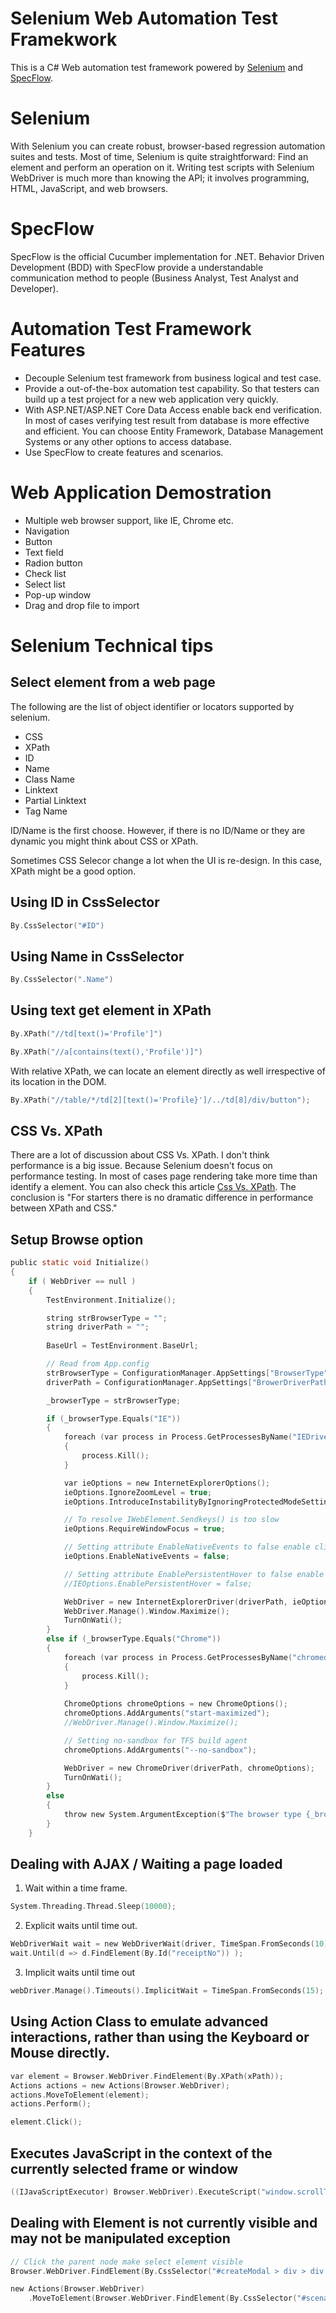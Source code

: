 # Selenium Web Automation Test Framekwork

This is a C# Web automation test framework powered by [Selenium](http://www.seleniumhq.org/) and [SpecFlow](http://specflow.org/). 

# Selenium
With Selenium you can create robust, browser-based regression automation suites and tests. Most of time, Selenium is quite straightforward: Find an element and perform an operation on it. Writing test scripts with Selenium WebDriver is much more than knowing the API; it involves programming, HTML, JavaScript, and web browsers.

# SpecFlow
SpecFlow is the official Cucumber implementation for .NET.  Behavior Driven Development (BDD) with SpecFlow provide a understandable communication method to people (Business Analyst, Test Analyst and Developer). 

# Automation Test Framework Features
 - Decouple Selenium test framework from business logical and test case. 
 - Provide a out-of-the-box automation test capability. So that testers can build up a test project for a new web application very quickly. 
 - With ASP.NET/ASP.NET Core Data Access enable back end verification. In most of cases verifying test result from database is more effective and efficient. You can choose Entity Framework, Database Management Systems or any other options to access database.
 - Use SpecFlow to create features and scenarios. 

# Web Application Demostration
 - Multiple web browser support, like IE, Chrome etc.
 - Navigation 
 - Button
 - Text field
 - Radion button
 - Check list
 - Select list 
 - Pop-up window
 - Drag and drop file to import
 
# Selenium Technical tips  
## Select element from a web page
The following are the list of object identifier or locators supported by selenium.
- CSS
- XPath               
- ID
- Name
- Class Name
- Linktext
- Partial Linktext
- Tag Name

ID/Name is the first choose. However, if there is no ID/Name or they are dynamic you might think about CSS or XPath. 

Sometimes CSS Selecor change a lot when the UI is re-design. In this case, XPath might be a good option.

## Using ID in CssSelector
```C
By.CssSelector("#ID")
```

## Using Name in CssSelector
```C
By.CssSelector(".Name")
```

## Using text get element in XPath
```C
By.XPath("//td[text()='Profile']")

By.XPath("//a[contains(text(),'Profile')]")
```

With relative XPath, we can locate an element directly as well irrespective of its location in the DOM. 

```C
By.XPath("//table/*/td[2][text()='Profile}']/../td[8]/div/button");
```

## CSS Vs. XPath
There are a lot of discussion about CSS Vs. XPath. I don't think performance is a big issue. Because Selenium doesn't focus on performance testing. In most of cases page rendering take more time than identify a element.
You can also check this article [Css Vs. XPath](http://elementalselenium.com/tips/32-xpath-vs-css). 
The conclusion is "For starters there is no dramatic difference in performance between XPath and CSS."



## Setup Browse option
```C
public static void Initialize()
{
    if ( WebDriver == null )
    {
        TestEnvironment.Initialize();

        string strBrowserType = "";
        string driverPath = "";
                        
        BaseUrl = TestEnvironment.BaseUrl;

        // Read from App.config
        strBrowserType = ConfigurationManager.AppSettings["BrowserType"];
        driverPath = ConfigurationManager.AppSettings["BrowerDriverPath"];

        _browserType = strBrowserType;

        if (_browserType.Equals("IE"))
        {
            foreach (var process in Process.GetProcessesByName("IEDriverServer"))
            {
                process.Kill();
            }

            var ieOptions = new InternetExplorerOptions();
            ieOptions.IgnoreZoomLevel = true;
            ieOptions.IntroduceInstabilityByIgnoringProtectedModeSettings = true;

            // To resolve IWebElement.Sendkeys() is too slow
            ieOptions.RequireWindowFocus = true;

            // Setting attribute EnableNativeEvents to false enable click button in IE
            ieOptions.EnableNativeEvents = false;

            // Setting attribute EnablePersistentHover to false enable action.MoveToElement() in IE
            //IEOptions.EnablePersistentHover = false;

            WebDriver = new InternetExplorerDriver(driverPath, ieOptions);
            WebDriver.Manage().Window.Maximize();
            TurnOnWati();
        }
        else if (_browserType.Equals("Chrome"))
        {
            foreach (var process in Process.GetProcessesByName("chromedriver"))
            {
                process.Kill();
            }
            
            ChromeOptions chromeOptions = new ChromeOptions();
            chromeOptions.AddArguments("start-maximized");
            //WebDriver.Manage().Window.Maximize();

            // Setting no-sandbox for TFS build agent
            chromeOptions.AddArguments("--no-sandbox");                    

            WebDriver = new ChromeDriver(driverPath, chromeOptions);
            TurnOnWati();
        }
        else
        {
            throw new System.ArgumentException($"The browser type {_browserType} is not supported");
        }
    }
```

## Dealing with AJAX / Waiting a page loaded
 1. Wait within a time frame.
```C
System.Threading.Thread.Sleep(10000);
```

 2. Explicit waits until time out.
```C	
WebDriverWait wait = new WebDriverWait(driver, TimeSpan.FromSeconds(10));
wait.Until(d => d.FindElement(By.Id("receiptNo")) );
```

 3. Implicit waits until time out
```C 
webDriver.Manage().Timeouts().ImplicitWait = TimeSpan.FromSeconds(15);
```

## Using Action Class to emulate advanced interactions, rather than using the Keyboard or Mouse directly.
```C
var element = Browser.WebDriver.FindElement(By.XPath(xPath));
Actions actions = new Actions(Browser.WebDriver);
actions.MoveToElement(element);
actions.Perform();

element.Click();
```

## Executes JavaScript in the context of the currently selected frame or window
```C
((IJavaScriptExecutor) Browser.WebDriver).ExecuteScript("window.scrollTo(0,200)");
```

## Dealing with Element is not currently visible and may not be manipulated exception
```C
// Click the parent node make select element visible
Browser.WebDriver.FindElement(By.CssSelector("#createModal > div > div > div.modal-body > div:nth-child(1) > span > span > span.k-select")).Click();

new Actions(Browser.WebDriver)
    .MoveToElement(Browser.WebDriver.FindElement(By.CssSelector("#scenarioDropdown"))).SendKeys(baseLine).Perform();
```